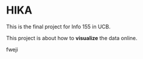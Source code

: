 HIKA
====

This is the final project for Info 155 in UCB.

This project is about how to **visualize** the data online.


fweji

